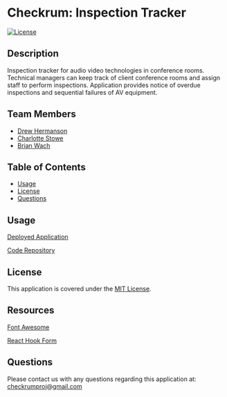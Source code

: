 # Checkrum: Inspection Tracker

[![License](https://img.shields.io/badge/License-MIT-blue.svg)](http://choosealicense.com/licenses/mit/)

## Description

Inspection tracker for audio video technologies in conference rooms.  Technical managers can keep track of client conference rooms and assign staff to perform inspections.  Application provides notice of overdue inspections and sequential failures of AV equipment.

## Team Members

- [Drew Hermanson](https://github.com/drewhermanson)
- [Charlotte Stowe](https://github.com/Charlotte-St)
- [Brian Wach](https://github.com/briandwach)

## Table of Contents

- [Usage](#usage)
- [License](#license)
- [Questions](#questions)

## Usage

[Deployed Application](https://checkrum.onrender.com)

[Code Repository](https://github.com/briandwach/checkrum)

## License

This application is covered under the [MIT License](http://choosealicense.com/licenses/mit/).

## Resources

[Font Awesome](https://fontawesome.com)

[React Hook Form](https://react-hook-form.com)

## Questions

Please contact us with any questions regarding this application at: checkrumproj@gmail.com